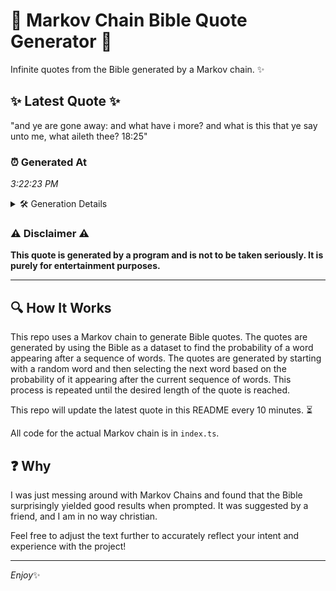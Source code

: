 # 📖 Markov Chain Bible Quote Generator 📖

Infinite quotes from the Bible generated by a Markov chain. ✨

## ✨ Latest Quote ✨
"and ye are gone away: and what have i more? and what is this that ye say unto me, what aileth thee? 18:25"

### ⏰ Generated At
*3:22:23 PM*

<details>
    <summary>🛠️ Generation Details</summary>
    <p>
        <strong>🌱 Seed:</strong> and<br>
        <strong>🔄 Iterations:</strong> 22<br>
        <strong>📜 Context History:</strong><br>[ and ]: ye<br>[ and, ye ]: are<br>[ and, ye, are ]: gone<br>[ and, ye, are, gone ]: away:<br>[ and, ye, are, gone, away: ]: and<br>[ and, ye, are, gone, away:, and ]: what<br>[ ye, are, gone, away:, and, what ]: have<br>[ are, gone, away:, and, what, have ]: i<br>[ gone, away:, and, what, have, i ]: more?<br>[ away:, and, what, have, i, more? ]: and<br>[ and, what, have, i, more?, and ]: what<br>[ what, have, i, more?, and, what ]: is<br>[ have, i, more?, and, what, is ]: this<br>[ i, more?, and, what, is, this ]: that<br>[ more?, and, what, is, this, that ]: ye<br>[ and, what, is, this, that, ye ]: say<br>[ what, is, this, that, ye, say ]: unto<br>[ is, this, that, ye, say, unto ]: me,<br>[ this, that, ye, say, unto, me, ]: what<br>[ that, ye, say, unto, me,, what ]: aileth<br>[ ye, say, unto, me,, what, aileth ]: thee?<br>[ say, unto, me,, what, aileth, thee? ]: 18:25<br>
    </p>
</details>

### ⚠️ Disclaimer ⚠️
**This quote is generated by a program and is not to be taken seriously. It is purely for entertainment purposes.**

---

## 🔍 How It Works

This repo uses a Markov chain to generate Bible quotes. The quotes are generated by using the Bible as a dataset to find the probability of a word appearing after a sequence of words. The quotes are generated by starting with a random word and then selecting the next word based on the probability of it appearing after the current sequence of words. This process is repeated until the desired length of the quote is reached.

This repo will update the latest quote in this README every 10 minutes. ⏳

All code for the actual Markov chain is in `index.ts`.

## ❓ Why

I was just messing around with Markov Chains and found that the Bible surprisingly yielded good results when prompted. 
It was suggested by a friend, and I am in no way christian.

Feel free to adjust the text further to accurately reflect your intent and experience with the project!

---

*Enjoy*✨
